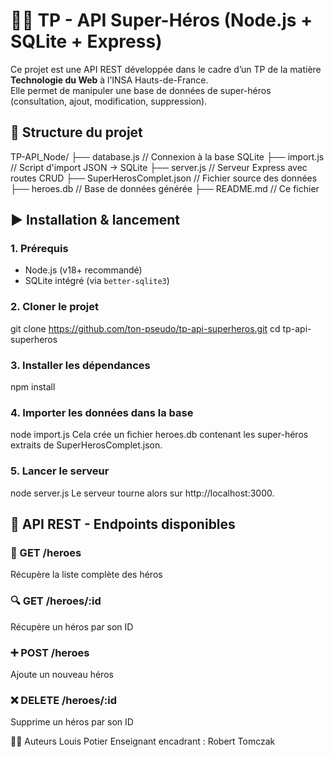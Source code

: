 # 🦸‍♂️ TP - API Super-Héros (Node.js + SQLite + Express)

Ce projet est une API REST développée dans le cadre d’un TP de la matière **Technologie du Web** à l’INSA Hauts-de-France.  
Elle permet de manipuler une base de données de super-héros (consultation, ajout, modification, suppression).

## 📁 Structure du projet
TP-API_Node/
├── database.js // Connexion à la base SQLite
├── import.js // Script d'import JSON → SQLite
├── server.js // Serveur Express avec routes CRUD
├── SuperHerosComplet.json // Fichier source des données
├── heroes.db // Base de données générée
├── README.md // Ce fichier

## ▶️ Installation & lancement

### 1. Prérequis
- Node.js (v18+ recommandé)
- SQLite intégré (via `better-sqlite3`)

### 2. Cloner le projet
git clone https://github.com/ton-pseudo/tp-api-superheros.git
cd tp-api-superheros

### 3. Installer les dépendances
npm install

### 4. Importer les données dans la base
node import.js
Cela crée un fichier heroes.db contenant les super-héros extraits de SuperHerosComplet.json.

### 5. Lancer le serveur
node server.js
Le serveur tourne alors sur http://localhost:3000.

## 🔁 API REST - Endpoints disponibles
### 📄 GET /heroes
Récupère la liste complète des héros

### 🔍 GET /heroes/:id
Récupère un héros par son ID

### ➕ POST /heroes
Ajoute un nouveau héros

### ❌ DELETE /heroes/:id
Supprime un héros par son ID

👨‍💻 Auteurs
Louis Potier
Enseignant encadrant : Robert Tomczak